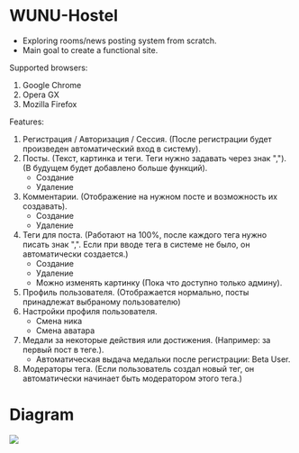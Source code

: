 # WUNU-Hostel

* Exploring rooms/news posting system from scratch. 
* Main goal to create a functional site.

Supported browsers:
1. Google Chrome
2. Opera GX 
3. Mozilla Firefox

Features:
1. Регистрация / Авторизация / Сессия. (После регистрации будет произведен автоматический вход в систему).
2. Посты. (Текст, картинка и теги. Теги нужно задавать через знак ","). (В будущем будет добавлено больше функций).
    - Создание
    - Удаление
3. Комментарии. (Отображение на нужном посте и возможность их создавать).
    - Создание
    - Удаление
4. Теги для поста. (Работают на 100%, после каждого тега нужно писать знак ",". Если при вводе тега в системе не было, он автоматически создается.)
    - Создание
    - Удаление
    - Можно изменять картинку (Пока что доступно только админу).
5. Профиль пользователя. (Отображается нормально, посты принадлежат выбраному пользователю)
6. Настройки профиля пользователя.
    - Смена ника
    - Смена аватара
7. Медали за некоторые действия или достижения. (Например: за первый пост в теге.).
    - Автоматическая выдача медальки после регистрации:  Beta User.
8. Модераторы тега. (Если пользователь создал новый тег, он автоматически начинает быть модератором этого тега.) 

# Diagram
<img src="/Diagram/bd.png" style="display: block; margin-left: auto; margin-right: auto;" />
